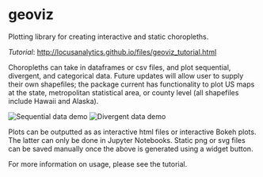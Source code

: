 # geoviz
Plotting library for creating interactive and static choropleths.


*Tutorial*: http://locusanalytics.github.io/files/geoviz_tutorial.html


Choropleths can take in dataframes or csv files, and plot sequential, divergent, and categorical data.
Future updates will allow user to supply their own shapefiles; the package current has functionality to plot US maps at the state, metropolitan statistical area, or county level (all shapefiles include Hawaii and Alaska).

![Sequential data demo](plots/demo2.png)
![Divergent data demo](plots/demo3.png)

Plots can be outputted as as interactive html files or interactive Bokeh plots. The latter can only be done in Jupyter Notebooks. Static png or svg files can be saved manually once the above is generated using a widget button.

For more information on usage, please see the tutorial.
